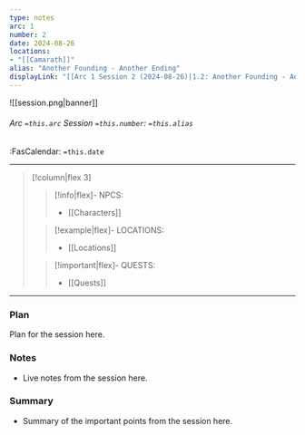 ```yaml
---
type: notes
arc: 1
number: 2
date: 2024-08-26
locations:
- "[[Camarath]]"
alias: "Another Founding - Another Ending"
displayLink: "[[Arc 1 Session 2 (2024-08-26)|1.2: Another Founding - Another Ending]]"
---
```


![[session.png|banner]]
###### Arc `=this.arc` Session `=this.number`: `=this.alias`
<span class="sub2">:FasCalendar: `=this.date` </span>
___

> [!column|flex 3]
> 
>> [!info|flex]- NPCS:
>> - [[Characters]]
>
>> [!example|flex]- LOCATIONS:
>> - [[Locations]]
>
>> [!important|flex]- QUESTS:
>> - [[Quests]]

---

### Plan
Plan for the session here.

### Notes
- Live notes from the session here.

### Summary
- Summary of the important points from the session here.


